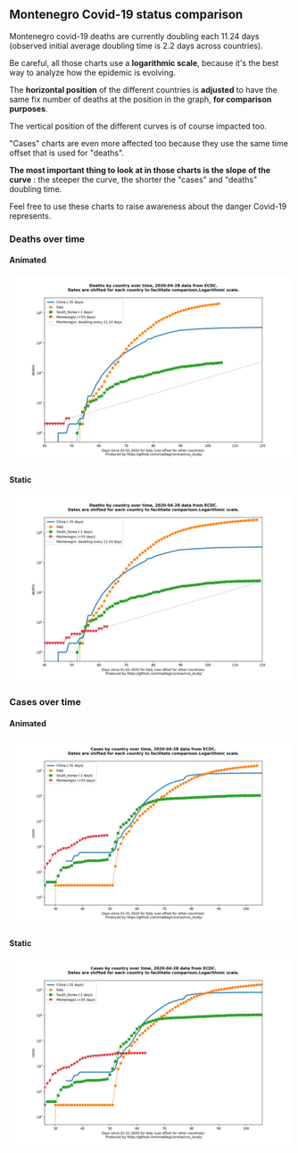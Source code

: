 ## Montenegro Covid-19 status comparison 

Montenegro covid-19 deaths are currently doubling each 11.24 days (observed initial average doubling time is 2.2 days across countries).



Be careful, all those charts use a **logarithmic scale**, because it's the best way to analyze how the epidemic is evolving.
 
The **horizontal position** of the different countries is **adjusted** to have the same fix number of deaths at the position in the graph, **for comparison purposes**.

The vertical position of the different curves is of course impacted too.

"Cases" charts are even more affected too because they use the same time offset that is used for "deaths".

**The most important thing to look at in those charts is the slope of the curve** : the steeper the curve, the shorter the "cases" and "deaths" doubling time.

Feel free to use these charts to raise awareness about the danger Covid-19 represents. 


 
### Deaths over time
 
#### Animated
![Montenegro covid-19 deaths animated chart](https://raw.githubusercontent.com/madlag/coronavirus_study/master/notebooks/graphs/2020-04-28/countries/Montenegro/2020-04-28_Montenegro_deaths.gif "Montenegro covid-19 deaths animated chart")   
 
#### Static
![Montenegro covid-19 deaths static chart](https://raw.githubusercontent.com/madlag/coronavirus_study/master/notebooks/graphs/2020-04-28/countries/Montenegro/2020-04-28_Montenegro_deaths.png "Montenegro covid-19 deaths static chart")   

 
### Cases over time
 
#### Animated
![Montenegro covid-19 cases animated chart](https://raw.githubusercontent.com/madlag/coronavirus_study/master/notebooks/graphs/2020-04-28/countries/Montenegro/2020-04-28_Montenegro_cases.gif "Montenegro covid-19 cases animated chart")   
 
#### Static
![Montenegro covid-19 cases static chart](https://raw.githubusercontent.com/madlag/coronavirus_study/master/notebooks/graphs/2020-04-28/countries/Montenegro/2020-04-28_Montenegro_cases.png "Montenegro covid-19 cases static chart")   

